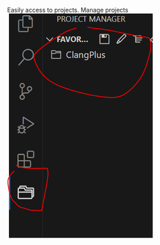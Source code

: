 Easily access to projects.
Manage projects
![88ed55657bcaac13f8d66d4ae3576115.png](../../../_resources/88ed55657bcaac13f8d66d4ae3576115.png)